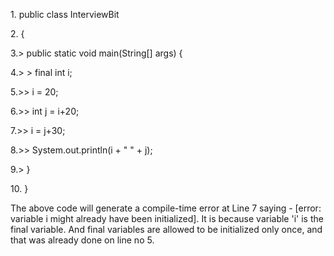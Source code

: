 1\. public class InterviewBit

2\. {

3.\> public static void main(String\[\] args) {

4.\> \> final int i;

5.\>\> i = 20;

6.\>\> int j = i+20;

7.\>\> i = j+30;

8.\>\> System.out.println(i + \" \" + j);

9.\> }

10\. }

The above code will generate a compile-time error at Line 7 saying -
\[error: variable i might already have been initialized\]. It is because
variable 'i' is the final variable. And final variables are allowed to
be initialized only once, and that was already done on line no 5.